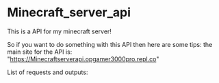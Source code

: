 # Minecraft_server_api
This is a API for my minecraft server!

So if you want to do something with this API then here are some tips:
the main site for the API is: "https://Minecraftserverapi.opgamer3000pro.repl.co"



List of requests and outputs:
